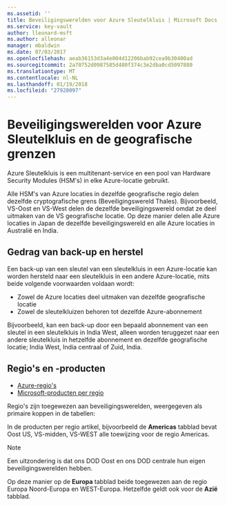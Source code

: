 ```yaml
---
ms.assetid: ''
title: Beveiligingswerelden voor Azure Sleutelkluis | Microsoft Docs
ms.service: key-vault
author: lleonard-msft
ms.author: alleonar
manager: mbaldwin
ms.date: 07/03/2017
ms.openlocfilehash: aeab36153d3a4e004d12206bab92cea9b30400ad
ms.sourcegitcommit: 2a70752d0987585d480f374c3e2dba0cd5097880
ms.translationtype: MT
ms.contentlocale: nl-NL
ms.lasthandoff: 01/19/2018
ms.locfileid: "27928097"
---
```

# <a name="azure-key-vault-security-worlds-and-geographic-boundaries"></a>Beveiligingswerelden voor Azure Sleutelkluis en de geografische grenzen

Azure Sleutelkluis is een multitenant-service en een pool van Hardware Security Modules (HSM's) in elke Azure-locatie gebruikt. 

Alle HSM's van Azure locaties in dezelfde geografische regio delen dezelfde cryptografische grens (Beveiligingswereld Thales). Bijvoorbeeld, VS-Oost en VS-West delen de dezelfde beveiligingswereld omdat ze deel uitmaken van de VS geografische locatie. Op deze manier delen alle Azure locaties in Japan de dezelfde beveiligingswereld en alle Azure locaties in Australië en India. 

## <a name="backup-and-restore-behavior"></a>Gedrag van back-up en herstel

Een back-up van een sleutel van een sleutelkluis in een Azure-locatie kan worden hersteld naar een sleutelkluis in een andere Azure-locatie, mits beide volgende voorwaarden voldaan wordt:

- Zowel de Azure locaties deel uitmaken van dezelfde geografische locatie
- Zowel de sleutelkluizen behoren tot dezelfde Azure-abonnement

Bijvoorbeeld, kan een back-up door een bepaald abonnement van een sleutel in een sleutelkluis in India West, alleen worden teruggezet naar een andere sleutelkluis in hetzelfde abonnement en dezelfde geografische locatie; India West, India centraal of Zuid, India.

## <a name="regions-and-products"></a>Regio's en -producten

- [Azure-regio's](https://azure.microsoft.com/regions/)
- [Microsoft-producten per regio](https://azure.microsoft.com/regions/services/)

Regio's zijn toegewezen aan beveiligingswerelden, weergegeven als primaire koppen in de tabellen:

In de producten per regio artikel, bijvoorbeeld de **Americas** tabblad bevat Oost US, VS-midden, VS-WEST alle toewijzing voor de regio Americas. 

>[!NOTE]
>Een uitzondering is dat ons DOD Oost en ons DOD centrale hun eigen beveiligingswerelden hebben. 

Op deze manier op de **Europa** tabblad beide toegewezen aan de regio Europa Noord-Europa en WEST-Europa. Hetzelfde geldt ook voor de **Azië** tabblad.



